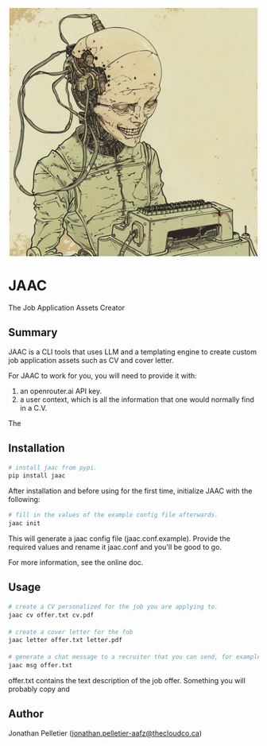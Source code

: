 <p align="center" text-align="center">
<img src="./assets/jaac.jpg" alt="JAAC" width="500px">
</p>

# JAAC
The Job Application Assets Creator

## Summary
JAAC is a CLI tools that uses LLM and a templating engine to create custom job application assets such as CV and cover letter.

For JAAC to work for you, you will need to provide it with:

1. an openrouter.ai API key.
2. a user context, which is all the information that one would normally find in a C.V. 

The 

## Installation
```bash
# install jaac from pypi.
pip install jaac
```

After installation and before using for the first time, initialize JAAC with the following:

```bash
# fill in the values of the example config file afterwards.
jaac init
```

This will generate a jaac config file (jaac.conf.example). Provide the required values and rename it jaac.conf and
you'll be good to go.

For more information, see the online doc.

## Usage
``` bash
# create a CV personalized for the job you are applying to.
jaac cv offer.txt cv.pdf

# create a cover letter for the fob
jaac letter offer.txt letter.pdf

# generate a chat message to a recruiter that you can send, for example, on linkedin
jaac msg offer.txt 
```

offer.txt contains the text description of the job offer. Something you will probably copy and 


## Author
Jonathan Pelletier (jonathan.pelletier-aafz@thecloudco.ca)

